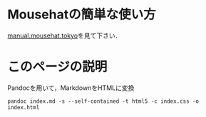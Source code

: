 # Mousehatの簡単な使い方  
[manual.mousehat.tokyo](https://mousehat.tokyo/)を見て下さい．

# このページの説明  
Pandocを用いて，MarkdownをHTMLに変換  
```
pandoc index.md -s --self-contained -t html5 -c index.css -o index.html  
```